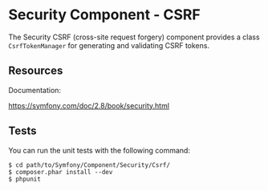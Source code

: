 Security Component - CSRF
=========================

The Security CSRF (cross-site request forgery) component provides a class
`CsrfTokenManager` for generating and validating CSRF tokens.

Resources
---------

Documentation:

https://symfony.com/doc/2.8/book/security.html

Tests
-----

You can run the unit tests with the following command:

    $ cd path/to/Symfony/Component/Security/Csrf/
    $ composer.phar install --dev
    $ phpunit
